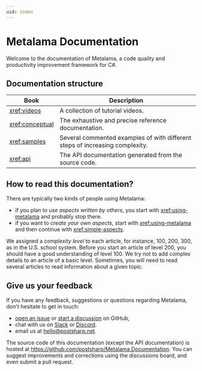 ```yaml
---
uid: index
---
```


# Metalama Documentation

Welcome to the documentation of Metalama, a code quality and productivity improvement framework for C#.


## Documentation structure

| Book | Description |
|------|-------------|
| <xref:videos> | A collection of tutorial videos. |
| <xref:conceptual> | The exhaustive and precise reference documentation. |
| <xref:samples> | Several commented examples of with different steps of increasing complexity. |
| <xref:api> | The API documentation generated from the source code. |

## How to read this documentation?

There are typically two kinds of people using Metalama:

* if you plan to _use aspects written by others_, you start with <xref:using-metalama> and probably stop there.
* if you want to _create your own aspects_, start with  <xref:using-metalama> and then continue with <xref:simple-aspects>.

We assigned a _complexity level_ to each article, for instance, 100, 200, 300, as in the U.S. school system. Before you start an article of level 200, you should have a good understanding of level 100. We try not to add complex details to an article of a basic level. Sometimes, you will need to read several articles to read information about a given topic.

## Give us your feedback

If you have any feedback, suggestions or questions regarding Metalama, don't hesitate to get in touch:

* [open an issue](https://github.com/postsharp/Metalama/issues/new) or [start a discussion](https://github.com/postsharp/Metalama/discussions/new) on GitHub,
* chat with us on [Slack](https://www.postsharp.net/slack) or [Discord](https://www.postsharp.net/discord).
* email us at hello@postsharp.net.

The source code of this documentation (except the API documentation) is hosted at https://github.com/postsharp/Metalama.Documentation. You can suggest improvements and corrections using the discussions board, and even submit a pull request.

